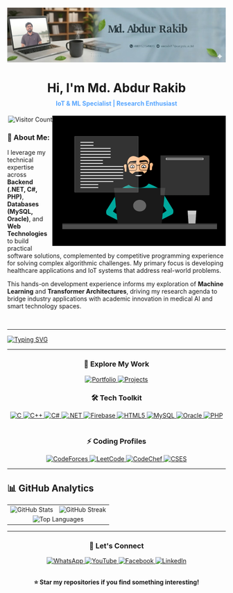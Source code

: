 ![logo](https://github.com/Raquibul-Islam/Raquibul-Islam/blob/main/unnamed.jpg)

<div align="center" style="margin-bottom: 20px;">
  <h1 style="margin-bottom: 10px;">Hi, I'm Md. Abdur Rakib</h1>
  <h4 style="margin-top: 0; color: #58A6FF;">IoT & ML Specialist | Research Enthusiast</h4>
</div>

<img align="right" alt="coding" width="400" src="abcd.gif">
<div align="right">
  <img src="https://komarev.com/ghpvc/?username=raquibul-islam&color=blueviolet&style=flat-square" alt="Visitor Count"/>
</div>

### 🎯 About Me:
I leverage my technical expertise across **Backend (.NET, C#, PHP)**, **Databases (MySQL, Oracle)**, and **Web Technologies** to build practical software solutions, complemented by competitive programming experience for solving complex algorithmic challenges. My primary focus is developing healthcare applications and IoT systems that address real-world problems.

This hands-on development experience informs my exploration of **Machine Learning** and **Transformer Architectures**, driving my research agenda to bridge industry applications with academic innovation in medical AI and smart technology spaces.

<br>

<hr>

[![Typing SVG](https://readme-typing-svg.demolab.com?font=poppins&weight=800&size=40&pause=1000&color=F75311&background=D7EF1D00&center=true&vCenter=true&width=1000&height=100&lines=Let's+Build+The+Future+Together+🚀)](https://github.com/Raquibul-Islam)

<hr>

<h3 align="center">🎨 Explore My Work</h3>

<div id="badges" align="center">
  <a href="https://raquibul-islam.github.io/MyPortFolio/" target="_blank" rel="noreferrer"> 
    <img src="https://img.shields.io/badge/🚀_Portfolio-FF6B6B?style=for-the-badge&logo=atom&logoColor=white" alt="Portfolio"/>
  </a>
  <a href="https://github.com/Raquibul-Islam?tab=repositories" target="_blank" rel="noreferrer">
    <img src="https://img.shields.io/badge/📂_Projects-4ECDC4?style=for-the-badge&logo=github&logoColor=white" alt="Projects"/>
  </a>
</div>

<h3 align="center">🛠️ Tech Toolkit</h3>
<div align="center">
  <a href="https://www.cprogramming.com/" target="_blank" rel="noreferrer"> 
    <img src="https://img.shields.io/badge/C-A8B9CC?style=for-the-plastic&logo=c&logoColor=white" alt="C"/>
  </a>
  <a href="https://www.w3schools.com/cpp/" target="_blank" rel="noreferrer"> 
    <img src="https://img.shields.io/badge/C++-00599C?style=for-the-plastic&logo=c%2B%2B&logoColor=white" alt="C++"/>
  </a> 
  <a href="https://www.w3schools.com/cs/" target="_blank" rel="noreferrer"> 
    <img src="https://img.shields.io/badge/C%23-239120?style=for-the-plastic&logo=c-sharp&logoColor=white" alt="C#"/>
  </a> 
  <a href="https://dotnet.microsoft.com/" target="_blank" rel="noreferrer">
    <img src="https://img.shields.io/badge/.NET-512BD4?style=for-the-plastic&logo=dotnet&logoColor=white" alt=".NET"/>
  </a>
  <a href="https://firebase.google.com/" target="_blank" rel="noreferrer"> 
    <img src="https://img.shields.io/badge/Firebase-FFCA28?style=for-the-plastic&logo=firebase&logoColor=black" alt="Firebase"/>
  </a>
  <a href="https://www.w3.org/html/" target="_blank" rel="noreferrer">
    <img src="https://img.shields.io/badge/HTML5-E34F26?style=for-the-plastic&logo=html5&logoColor=white" alt="HTML5"/>
  </a>
  <a href="https://www.mysql.com/" target="_blank" rel="noreferrer"> 
    <img src="https://img.shields.io/badge/MySQL-4479A1?style=for-the-plastic&logo=mysql&logoColor=white" alt="MySQL"/>
  </a>
  <a href="https://www.oracle.com/" target="_blank" rel="noreferrer"> 
    <img src="https://img.shields.io/badge/Oracle-F80000?style=for-the-plastic&logo=oracle&logoColor=white" alt="Oracle"/>
  </a> 
  <a href="https://www.php.net" target="_blank" rel="noreferrer"> 
    <img src="https://img.shields.io/badge/PHP-777BB4?style=for-the-plastic&logo=php&logoColor=white" alt="PHP"/>
  </a> 
</div>

<br>

<h3 align="center">⚡ Coding Profiles</h3>
<div align="center">
  <a href="https://codeforces.com/profile/your_handle" target="_blank" rel="noreferrer"> 
    <img src="https://img.shields.io/badge/CodeForces-1F8ACB?style=for-the-badge&logo=codeforces&logoColor=white" alt="CodeForces"/>
  </a>
  <a href="https://leetcode.com/your_handle" target="_blank" rel="noreferrer"> 
    <img src="https://img.shields.io/badge/LeetCode-FFA116?style=for-the-badge&logo=leetcode&logoColor=black" alt="LeetCode"/>
  </a>  
  <a href="https://www.codechef.com/users/your_handle" target="_blank" rel="noreferrer"> 
    <img src="https://img.shields.io/badge/CodeChef-5B4638?style=for-the-badge&logo=codechef&logoColor=white" alt="CodeChef"/>
  </a>  
  <a href="https://cses.fi/user/your_handle" target="_blank" rel="noreferrer"> 
    <img src="https://img.shields.io/badge/CSES-00D8FF?style=for-the-badge&logo=c&logoColor=white" alt="CSES"/>
  </a> 
</div>     

<hr>

## 📊 GitHub Analytics
<div align="center">
  <table align="center">
    <tr>
      <td align="center">
        <img src="https://github-readme-stats.vercel.app/api?username=raquibul-islam&show_icons=true&theme=vue&hide_border=true&include_all_commits=true" width="400" alt="GitHub Stats"/>
      </td>
      <td align="center">
        <img src="https://github-readme-streak-stats.herokuapp.com/?user=raquibul-islam&theme=vue&hide_border=true" width="400" alt="GitHub Streak"/>
      </td>
    </tr>
    <tr>
      <td colspan="2" align="center">
        <img src="https://github-readme-stats.vercel.app/api/top-langs/?username=raquibul-islam&layout=compact&theme=vue&hide_border=true" width="400" alt="Top Languages"/>
      </td>
    </tr>
  </table>
</div>

<hr>

<h3 align="center">💬 Let's Connect</h3>
<div align="center">
  <a href="https://wa.me/your_number" target="_blank">
    <img src="https://img.shields.io/badge/-WhatsApp-25D366?style=plastic&logo=whatsapp&logoColor=white" alt="WhatsApp"/>
  </a>
  <a href="https://www.youtube.com/@vmaruf" target="_blank">
    <img src="https://img.shields.io/badge/-YouTube-FF0000?style=plastic&logo=youtube&logoColor=white" alt="YouTube"/>
  </a>
 
  <a href="https://www.facebook.com/malslam/" target="_blank">
    <img src="https://img.shields.io/badge/-Facebook-1877F2?style=plastic&logo=facebook&logoColor=white" alt="Facebook"/>
  </a> 
  <a href="https://www.linkedin.com/in/your-profile" target="_blank">
    <img src="https://img.shields.io/badge/-LinkedIn-0A66C2?style=plastic&logo=linkedin&logoColor=white" alt="LinkedIn"/>
  </a>
</div>

<br>

<div align="center">
  
  **⭐️ Star my repositories if you find something interesting!**
</div>
